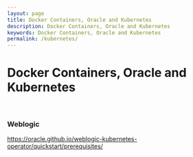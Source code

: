 ```yaml
---
layout: page
title: Docker Containers, Oracle and Kubernetes
description: Docker Containers, Oracle and Kubernetes
keywords: Docker Containers, Oracle and Kubernetes
permalink: /kubernetes/
---
```


# Docker Containers, Oracle and Kubernetes

<br/>

### Weblogic

https://oracle.github.io/weblogic-kubernetes-operator/quickstart/prerequisites/
